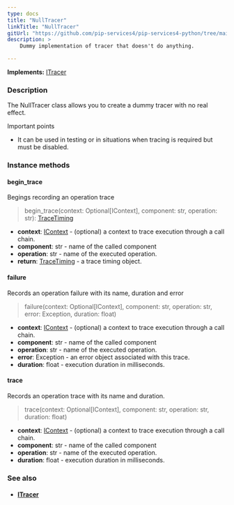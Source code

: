 ```yaml
---
type: docs
title: "NullTracer"
linkTitle: "NullTracer"
gitUrl: "https://github.com/pip-services4/pip-services4-python/tree/main/pip-services4-observability-python"
description: >
    Dummy implementation of tracer that doesn't do anything.

---
```


**Implements:** [ITracer](../itracer)

### Description

The NullTracer class allows you to create a dummy tracer with no real effect.

Important points

- It can be used in testing or in situations when tracing is required but must be disabled.

### Instance methods

#### begin_trace
Begings recording an operation trace

> begin_trace(context: Optional[IContext], component: str, operation: str): [TraceTiming](../trace_timing)

- **context**: [IContext](../../../components/context/icontext) - (optional) a context to trace execution through a call chain.
- **component**: str - name of the called component
- **operation**: str - name of the executed operation.
- **return**: [TraceTiming](../trace_timing) - a trace timing object.


#### failure
Records an operation failure with its name, duration and error

> failure(context: Optional[IContext], component: str, operation: str, error: Exception,
duration: float)

- **context**: [IContext](../../../components/context/icontext) - (optional) a context to trace execution through a call chain.
- **component**: str - name of the called component
- **operation**: str - name of the executed operation.
- **error**: Exception - an error object associated with this trace.
- **duration**: float - execution duration in milliseconds.


#### trace
Records an operation trace with its name and duration.

> trace(context: Optional[IContext], component: str, operation: str, duration: float)

- **context**: [IContext](../../../components/context/icontext) - (optional) a context to trace execution through a call chain.
- **component**: str - name of the called component
- **operation**: str - name of the executed operation.
- **duration**: float - execution duration in milliseconds.

### See also
- #### [ITracer](../itracer)
